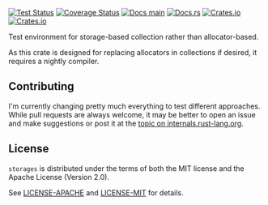 [![Test Status](https://github.com/TimDiekmann/storages/workflows/Test/badge.svg?event=push&branch=main)](https://github.com/TimDiekmann/storages/actions?query=workflow%3ATest+event%3Apush+branch%3Amain)
[![Coverage Status](https://codecov.io/gh/TimDiekmann/storages/branch/main/graph/badge.svg)](https://codecov.io/gh/TimDiekmann/storages)
[![Docs main](https://img.shields.io/static/v1?label=docs&message=main&color=5479ab)](https://timdiekmann.github.io/storages/storages/index.html)
[![Docs.rs](https://docs.rs/storages/badge.svg)](https://docs.rs/storages)
[![Crates.io](https://img.shields.io/crates/v/storages)](https://crates.io/crates/storages)
[![Crates.io](https://img.shields.io/crates/l/storages)](#license)

Test environment for storage-based collection rather than allocator-based.

As this crate is designed for replacing allocators in collections if desired,
it requires a nightly compiler.

Contributing
------------

I'm currently changing pretty much everything to test different approaches.
While pull requests are always welcome, it may be better to open an issue
and make suggestions or post it at the [topic on internals.rust-lang.org](
https://internals.rust-lang.org/t/is-custom-allocators-the-right-abstraction/13460). 

License
-------

`storages` is distributed under the terms of both the MIT license and the Apache License (Version 2.0).

See [LICENSE-APACHE](https://github.com/TimDiekmann/storages/blob/main/LICENSE-APACHE) and [LICENSE-MIT](https://github.com/TimDiekmann/storages/blob/main/LICENSE-MIT) for details.
